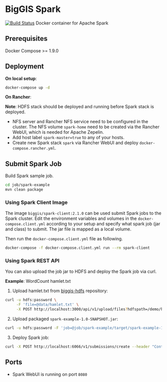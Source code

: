 # BigGIS Spark
[![Build Status](https://api.travis-ci.org/biggis-project/biggis-spark.svg)](https://travis-ci.org/biggis-project/biggis-spark)
Docker container for Apache Spark


## Prerequisites
Docker Compose >= 1.9.0

## Deployment

**On local setup**:
```sh
docker-compose up -d
```

**On Rancher**:

**Note**: HDFS stack should be deployed and running before Spark stack is deployed.

* NFS server and Rancher NFS service need to be configured in the cluster. The NFS volume `spark-home` need to be created via the Rancher WebUI, which is needed for Apache Zepelin.
* Add host label `spark-master=true` to any of your hosts.
* Create new Spark stack `spark` via Rancher WebUI and deploy `docker-compose.rancher.yml`.

## Submit Spark Job
Build Spark sample job.
```sh
cd job/spark-example
mvn clean package
```
### Using Spark Client Image
The image ```biggis/spark-client:2.1.0``` can be used submit Spark jobs to the Spark cluster. Edit the environment variables and volumes in the ```docker-compose.client.yml``` according to your setup and specify what spark job (jar and class) to submit. The jar file is mapped as a local volume.  

Then run the ```docker-compose.client.yml``` file as following.
```sh
docker-compose -f docker-compose.client.yml run --rm spark-client
```

### Using Spark REST API
You can also upload the job jar to HDFS and deploy the Spark job via curl.

**Example**: WordCount hamlet.txt
1. Upload hamlet.txt from [biggis-hdfs](https://github.com/biggis-project/biggis-hdfs) repository:
```sh
curl -u hdfs:password \
     -F 'file=@data/hamlet.txt' \
     -X POST http://localhost:3000/api/v1/upload/files?hdfspath=/demo/hamlet.txt
```
2. Upload packaged `spark-example-1.0-SNAPSHOT.jar`:
```sh
curl -u hdfs:password -F 'job=@job/spark-example/target/spark-example-1.0-SNAPSHOT.jar' http://localhost:3000/api/v1/upload/jobs?hdfspath=/jobs/spark-example
```
3. Deploy Spark job:
```sh
curl -X POST http://localhost:6066/v1/submissions/create --header "Content-Type:application/json;charset=UTF-8" --data @wordcount-job.json
```

## Ports
- Spark WebUI is running on port `8080`
